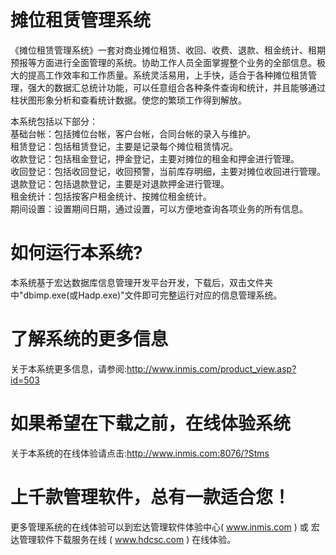 # 摊位租赁管理系统

《摊位租赁管理系统》一套对商业摊位租赁、收回、收费、退款、租金统计、租期预报等方面进行全面管理的系统。协助工作人员全面掌握整个业务的全部信息。极大的提高工作效率和工作质量。系统灵活易用，上手快，适合于各种摊位租赁管理，强大的数据汇总统计功能，可以任意组合各种条件查询和统计，并且能够通过柱状图形象分析和查看统计数据。使您的繁琐工作得到解放。

本系统包括以下部分：  
基础台帐：包括摊位台帐，客户台帐，合同台帐的录入与维护。  
租赁登记：包括租赁登记，主要是记录每个摊位租赁情况。  
收款登记：包括租金登记，押金登记，主要对摊位的租金和押金进行管理。  
收回登记：包括收回登记，收回预警，当前库存明细，主要对摊位收回进行管理。  
退款登记：包括退款登记，主要是对退款押金进行管理。  
租金统计：包括按客户租金统计、按摊位租金统计。  
期间设置：设置期间日期，通过设置，可以方便地查询各项业务的所有信息。

# 如何运行本系统?

本系统基于宏达数据库信息管理开发平台开发，下载后，双击文件夹中"dbimp.exe(或Hadp.exe)"文件即可完整运行对应的信息管理系统。

# 了解系统的更多信息

关于本系统更多信息，请参阅:http://www.inmis.com/product_view.asp?id=503

# 如果希望在下载之前，在线体验系统

关于本系统的在线体验请点击:http://www.inmis.com:8076/?Stms

# 上千款管理软件，总有一款适合您！

更多管理系统的在线体验可以到宏达管理软件体验中心( www.inmis.com ) 或 宏达管理软件下载服务在线 ( www.hdcsc.com ) 在线体验。

